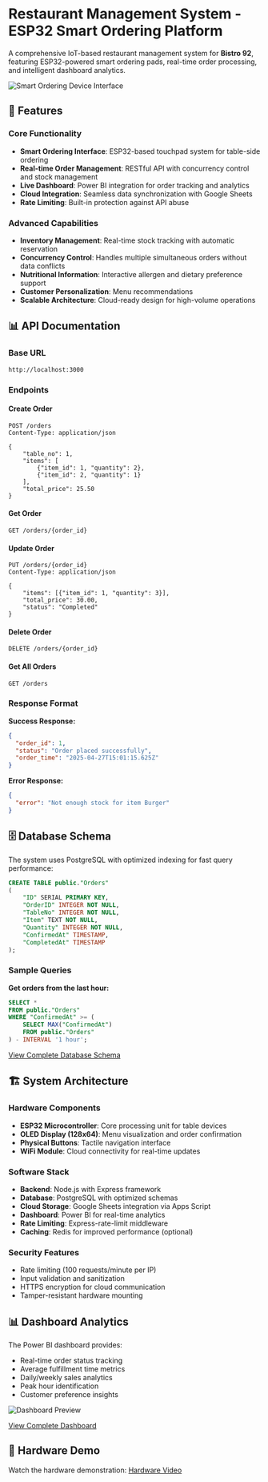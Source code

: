 # Restaurant Management System - ESP32 Smart Ordering Platform

A comprehensive IoT-based restaurant management system for **Bistro 92**, featuring ESP32-powered smart ordering pads, real-time order processing, and intelligent dashboard analytics.

![Smart Ordering Device Interface](https://github.com/user-attachments/assets/83a51de6-58bc-4e5f-8bd6-b8a8072866a4)

## 🌟 Features

### Core Functionality

- **Smart Ordering Interface**: ESP32-based touchpad system for table-side ordering
- **Real-time Order Management**: RESTful API with concurrency control and stock management
- **Live Dashboard**: Power BI integration for order tracking and analytics
- **Cloud Integration**: Seamless data synchronization with Google Sheets
- **Rate Limiting**: Built-in protection against API abuse

### Advanced Capabilities

- **Inventory Management**: Real-time stock tracking with automatic reservation
- **Concurrency Control**: Handles multiple simultaneous orders without data conflicts
- **Nutritional Information**: Interactive allergen and dietary preference support
- **Customer Personalization**: Menu recommendations
- **Scalable Architecture**: Cloud-ready design for high-volume operations

## 📊 API Documentation

### Base URL

```
http://localhost:3000
```

### Endpoints

#### Create Order

```http
POST /orders
Content-Type: application/json

{
    "table_no": 1,
    "items": [
        {"item_id": 1, "quantity": 2},
        {"item_id": 2, "quantity": 1}
    ],
    "total_price": 25.50
}
```

#### Get Order

```http
GET /orders/{order_id}
```

#### Update Order

```http
PUT /orders/{order_id}
Content-Type: application/json

{
    "items": [{"item_id": 1, "quantity": 3}],
    "total_price": 30.00,
    "status": "Completed"
}
```

#### Delete Order

```http
DELETE /orders/{order_id}
```

#### Get All Orders

```http
GET /orders
```

### Response Format

**Success Response:**

```json
{
  "order_id": 1,
  "status": "Order placed successfully",
  "order_time": "2025-04-27T15:01:15.625Z"
}
```

**Error Response:**

```json
{
  "error": "Not enough stock for item Burger"
}
```

## 🗄️ Database Schema

The system uses PostgreSQL with optimized indexing for fast query performance:

```sql
CREATE TABLE public."Orders"
(
    "ID" SERIAL PRIMARY KEY,
    "OrderID" INTEGER NOT NULL,
    "TableNo" INTEGER NOT NULL,
    "Item" TEXT NOT NULL,
    "Quantity" INTEGER NOT NULL,
    "ConfirmedAt" TIMESTAMP,
    "CompletedAt" TIMESTAMP
);
```

### Sample Queries

**Get orders from the last hour:**

```sql
SELECT *
FROM public."Orders"
WHERE "ConfirmedAt" >= (
    SELECT MAX("ConfirmedAt")
    FROM public."Orders"
) - INTERVAL '1 hour';
```

[View Complete Database Schema](./Bistro%2092%20Orders.sql)

## 🏗️ System Architecture

### Hardware Components

- **ESP32 Microcontroller**: Core processing unit for table devices
- **OLED Display (128x64)**: Menu visualization and order confirmation
- **Physical Buttons**: Tactile navigation interface
- **WiFi Module**: Cloud connectivity for real-time updates

### Software Stack

- **Backend**: Node.js with Express framework
- **Database**: PostgreSQL with optimized schemas
- **Cloud Storage**: Google Sheets integration via Apps Script
- **Dashboard**: Power BI for real-time analytics
- **Rate Limiting**: Express-rate-limit middleware
- **Caching**: Redis for improved performance (optional)

### Security Features

- Rate limiting (100 requests/minute per IP)
- Input validation and sanitization
- HTTPS encryption for cloud communication
- Tamper-resistant hardware mounting

## 📊 Dashboard Analytics

The Power BI dashboard provides:

- Real-time order status tracking
- Average fulfillment time metrics
- Daily/weekly sales analytics
- Peak hour identification
- Customer preference insights

![Dashboard Preview](Bistro%2092%20Dashboard%20Sample.png)

[View Complete Dashboard](./Bistro%2092%20Dashboard.pbix)

## 🔧 Hardware Demo

Watch the hardware demonstration: [Hardware Video](https://youtu.be/azEXXtFjfoU)
